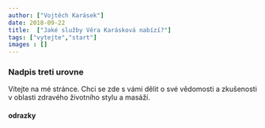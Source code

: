 ```yaml
---
author: ["Vojtěch Karásek"]
date: 2018-09-22
title:  ["Jaké služby Věra Karásková nabízí?"]
tags: ["vytejte","start"]
images : []
---
```


### Nadpis treti urovne

Vítejte na mé stránce. Chci se zde s vámi dělit o své vědomosti a zkušenosti v oblasti zdravého životního stylu a masáží.

#### odrazky
